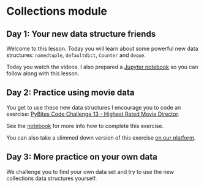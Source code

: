 # Collections module

## Day 1: Your new data structure friends

Welcome to this lesson. Today you will learn about some powerful new data structures: `namedtuple`, `defaultdict`, `Counter` and `deque`.

Today you watch the videos. I also prepared a [Jupyter notebook](https://github.com/talkpython/100daysofcode-with-python-course/blob/master/days/04-06-collections/collections.ipynb) so you can follow along with this lesson.

## Day 2: Practice using movie data

You get to use these new data structures I encourage you to code an exercise: [PyBites Code Challenge 13 - Highest Rated Movie Director](https://pybit.es/codechallenge13.html). 

See the [notebook](https://github.com/talkpython/100daysofcode-with-python-course/blob/master/days/04-06-collections/collections.ipynb) for more info how to complete this exercise.

You can also take a slimmed down version of this exercise [on our platform](https://codechalleng.es/bites/30/).

## Day 3: More practice on your own data

We challenge you to find your own data set and try to use the new collections data structures yourself.
